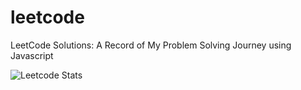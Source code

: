 # leetcode
LeetCode Solutions: A Record of My Problem Solving Journey using Javascript

![Leetcode Stats](https://leetcard.jacoblin.cool/nhemnt?theme=light&font=Averia%20Gruesa%20Libre&ext=activity)
